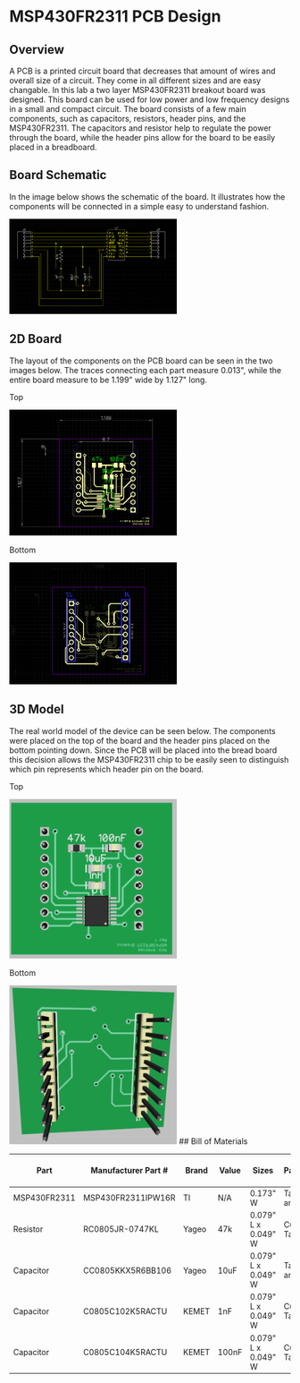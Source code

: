 # MSP430FR2311 PCB Design

## Overview
A PCB is a printed circuit board that decreases that amount of wires and overall size of a circuit. They come in all different sizes and are easy changable. In this lab a two layer MSP430FR2311 breakout board was designed. This board can be used for low power and low frequency designs in a small and compact circuit. The board consists of a few main components, such as capacitors, resistors, header pins, and the MSP430FR2311. The capacitors and resistor help to regulate the power through the board, while the header pins allow for the board to be easily placed in a breadboard.
## Board Schematic
In the image below shows the schematic of the board. It illustrates how the components will be connected in a simple easy to understand fashion.

<img src="https://github.com/RU09342/lab-5-sensing-the-world-around-you-nick-2-1/blob/master/PCB%20Design/Assets/BoardSchematic.PNG" width="300"/>

## 2D Board
The layout of the components on the PCB board can be seen in the two images below. The traces connecting each part measure 0.013", while the entire board measure to be 1.199" wide by 1.127" long.

Top

<img src="https://github.com/RU09342/lab-5-sensing-the-world-around-you-nick-2-1/blob/master/PCB%20Design/Assets/2DBoard.PNG" width="300"/> 

Bottom

<img src="https://github.com/RU09342/lab-5-sensing-the-world-around-you-nick-2-1/blob/master/PCB%20Design/Assets/2DBoardBottom.PNG" width="300"/>

## 3D Model
The real world model of the device can be seen below. The components were placed on the top of the board and the header pins placed on the bottom pointing down. Since the PCB will be placed into the bread board this decision allows the MSP430FR2311 chip to be easily seen to distinguish which pin represents which header pin on the board. 

Top

<img src="https://github.com/RU09342/lab-5-sensing-the-world-around-you-nick-2-1/blob/master/PCB%20Design/Assets/3DBoard.PNG" width="300"/>

Bottom

<img src="https://github.com/RU09342/lab-5-sensing-the-world-around-you-nick-2-1/blob/master/PCB%20Design/Assets/3DBoardBottom.PNG" width="300"/>
## Bill of Materials

|Part     |Manufacturer Part #|Brand|Value|Sizes|Package      |Unit Price ($)|Website|
|------------|-------------------|-----|-------------------|-------------------|-------------|--------------|----|
|MSP430FR2311|MSP430FR2311IPW16R |TI   | N/A | 0.173" W| Tape and Reel | 0.63 | [Link](https://www.digikey.com/product-detail/en/texas-instruments/MSP430FR2311IPW16R/MSP430FR2311IPW16R-ND/6098078)|
|Resistor |RC0805JR-0747KL    |Yageo| 47k |0.079" L x 0.049" W|Cut Tape     |0.00245       |[Link](https://www.digikey.com/product-detail/en/yageo/RC0805JR-0747KL/311-47KARCT-ND/731283)|
|Capacitor|CC0805KKX5R6BB106  |Yageo|10uF |0.079" L x 0.049" W|Tape and Reel|0.19          |[Link](https://www.digikey.com/product-detail/en/yageo/CC0805KKX5R6BB106/311-1460-2-ND/2833625)|      
|Capacitor|C0805C102K5RACTU   |KEMET|1nF  |0.079" L x 0.049" W|Cut Tape     |0.00784       |[Link](https://www.digikey.com/product-detail/en/kemet/C0805C102K5RACTU/399-1147-1-ND/411422)|
|Capacitor|C0805C104K5RACTU   |KEMET|100nF|0.079" L x 0.049" W|Cut Tape     |0.01012       |[Link](https://www.digikey.com/product-detail/en/kemet/C0805C104K5RACTU/399-1170-1-ND/411445)|
